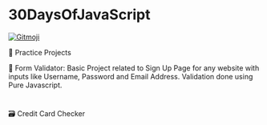 # 30DaysOfJavaScript
<a href="https://gitmoji.carloscuesta.me">
  <img src="https://img.shields.io/badge/gitmoji-%20😜%20😍-FFDD67.svg?style=flat-square" alt="Gitmoji">
</a>

:rocket: Practice Projects

:memo: Form Validator:
Basic Project related to Sign Up Page for any website with inputs like Username, Password and Email Address. Validation done using Pure Javascript.
#

:card_file_box: Credit Card Checker